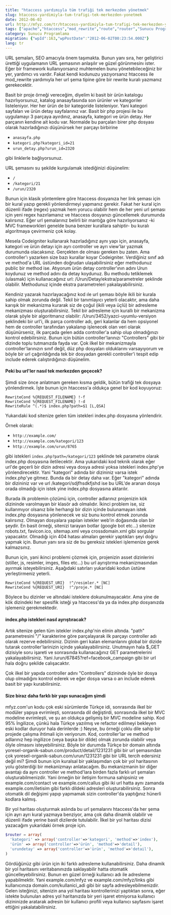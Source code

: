 ```yaml
---
title: "htaccess yardımıyla tüm trafiği tek merkezden yönetmek"
slug: htaccess-yardimiyla-tum-trafigi-tek-merkezden-yonetmek
date: 2012-06-02
url: http://mfyz.com/tr/htaccess-yardimiyla-tum-trafigi-tek-merkezden-yonetmek/
tags: ["apache","htaccess","mod_rewrite","route","router","Sunucu Programlama"]
category: Sunucu Programlama
migration: {"wpId":163,"wpPostDate":"2012-06-02T00:23:54.000Z"}
lang: tr
---
```


URL şemaları, SEO amacıyla önem taşımakta. Bunun yanı sıra, her geliştirici ürettiği uygulamanın URL şemasının anlaşılır ve güzel görünmesinı ister. Eğer bir framework kullanıyorsanız muhtemelen bunu yönetebileceğiniz bir yer, yardımcı vs vardır. Fakat kendi kodunuzu yazıyorsanız htaccess ile mod_rewrite yardımıyla her url şema tipine göre bir rewrite kuralı yazmanız gerekecektir.

Basit bir proje örneği vereceğim, diyelim ki basit bir ürün katalogu hazırlıyorsunuz, katalog anasayfasında son ürünler ve kategoriler listeleniyor. Her her ürün de bir kategoride listeleniyor. Yani kategori sayfaları ve ürün detay sayfalarınız var. Basit bir php projesi ile bu uygulamayı 3 parçaya ayırdınız, anasayfa, kategori ve ürün detay. Her parçanın kendine ait kodu var. Normalde bu parçaları birer php dosyası olarak hazırladığınızı düşünürsek her parçayı birbirine

*   `anasayfa.php`
*   `kategori.php?kategori_id=21`
*   `urun_detay.php?urun_id=2320`

gibi linklerle bağlıyorsunuz.

URL şemasını su şekilde kurgulamak istediğinizi düşünelim:

*   `/`
*   `/kategori/21`
*   `/urun/2320`

Bunun için klasik yöntemlere göre htaccess dosyanıza her link şeması için bir kural yazıp gerekli yönlendirmeyi yapmanız gerekir. Fakat her kural için düzenli ifade (regex) yazmak hem yorucu olabilir hem de her yeni url şeması için yeni regex hazırlamanız ve htaccess dosyanızı güncellemek durumunda kalırsınız. Eğer url şemalarınız belirli bir mantığa göre hazırlıyorsanız -ki MVC frameworkleri genelde buna benzer kurallara sahiptir- bu kuralı algoritmaya çevirmeniz çok kolay.

Mesela Codeigniter kullanarak hazırladığınız aynı yapı için, anasayfa, kategori ve ürün detayı için ayrı controller ve ayrı view'lar yazmak durumunda olacaksınız. Gerçekten de olması gereken bu zaten. Ama controller'ı yazarken size bazı kurallar koyar Codeigniter. Verdiğiniz sınıf adı ve method'a URL üstünden doğrudan ulaşabilirsiniz eğer methodunuz public bir method ise. Atıyorum ürün detay controller'ının adını Urun koydunuz ve method adını da detay koydunuz. Bu methodu tetiklemek (ulasmak) için kullanacağınız url: /Urun/Detay/ekstra/parametreler şeklinde olabilir. Methodunuz içinde ekstra parametreleri yakalayabilirsiniz.

Kendiniz yazarak hazırlayacağınız kod ıle url şeması böyle ikili bir kurala sahip olmak zorunda değil. Tekil bir tanımlayıcı yeterli olacaktır, ama daha karışık bir mekanizma kurarak siz de çoğul (ikili veya üçlü) bir adresleme mekanizması oluşturabilirsiniz. Tekil bir adresleme için kurallı bir mekanizma olarak şöyle bir algoritmanız olabilir: /Urun/3452/yazci-uyumlu-versiyon şeklindeki bir url'i, ilk parça controller adı, geri kalanlar da hem opsiyonel hem de controller tarafından yakalanıp işlenecek olan veri olarak düşünürseniz, ilk parçada gelen adda controller'a sahip olup olmadığınızı kontrol edebilirsiniz. Bunun için bütün controller'larınızı "Controllers" gibi bir dizinde toplu tutmanızda fayda var. Çok ilkel bir mekanizmayla controller'larınızın sınıf değil, düz php dosyaları olduklarını varsayıyorum ve böyle bir url çağırıldığında tek bir dosyadan gerekli controller'i tespit edip include ederek calıştırdığınızı düşünelim.

#### Peki bu url'ler nasıl tek merkezden geçecek?

Şimdi size önce anlatmam gereken kısma geldik, bütün trafiği tek dosyaya yönlendirmek. İşte bunun için htaccess'a oldukça genel bir kod koyuyoruz:
```
RewriteCond %{REQUEST_FILENAME} !-f
RewriteCond %{REQUEST_FILENAME} !-d
RewriteRule ^(.*)$ index.php?path=$1 [L,QSA]

```
Yukarıdaki kod sitenize gelen tüm istekleri index.php dosyasına yönlendirir.

Örnek olarak:
*   `http://example.com/`
*   `http://example.com/kategori/123`
*   `http://example.com/urun/8765`

gibi istekleri `index.php?path=/kategori/123` şeklinde tek parametre olarak index.php dosyasına iletilecektir. Ama yukaridaki kod teknik olarak eğer url'de geçerli bir dizin adresi veya dosya adresi yoksa istekleri index.php'ye yönlendirecektir. Yani "kategori" adında bir dizininiz varsa istek index.php'ye gitmez. Bunda da bir detay daha var. Eğer "kategori" adında bir dizininiz var ve url /kategori/sdjfhsdkfjshd ise bu URL'de aranan dosya orada olmadığı için istek yine index.php dosyasına aktarılır.

Burada ilk problemin çözümü için, controller adlarınız projenizin kök dizininde varolmayan bir klasör adı olmalıdır. İkinci problem ise, siz kullanmıyor olsanız bile herhangi bir dizin içinde bulunamayan istek index.php dosyasına yönlenecek ve siz bunu kontrol etmek zorunda kalırsınız. Olmayan dosyalara yapılan istekler web'in doğasında olan bir şeydir. En basit örneği, sitenizi tarayan botlar (google bot etc...) sitenize robots.txt, favicon.ico, sitemap.xml veya crossdomain.xml gibi sorgular yapacaktır. Olmadığı için 404 hatası almaları gerekir yaptıkları şeyi doğru yapmak için. Bunun yanı sıra siz de bu gereksiz istekleri işlemenize gerek kalmazsınız.

Bunun için, yani ikinci problemi çözmek için, projenizin asset dizinlerini (stiller, js, resimler, imges, files etc...) bu url ayrıştırma mekanizmasından ayırmak isteyebilirsiniz. Aşağıdaki satırları yukaridaki kodun üstüne yerleştirmeniz yeterli.
```
RewriteCond %{REQUEST_URI}  !^/resimler.* [NC]
RewriteCond %{REQUEST_URI}  !^/proje.* [NC]

```
Böylece bu dizinler ve altındaki isteklere dokunulmayacaktır. Ama yine de kök dizindeki her spesifik isteği ya htaccess'da ya da index.php dosyanızda işlemeniz gerekmektedir.

#### index.php istekleri nasıl ayrıştıracak?

Artık sitenize gelen tüm istekler index.php'nin elinin altında. "path" parametresini "/" karakterine göre parçalayarak ilk parçayı controller adı olarak rezerve edebilirsiniz. Dizinin geri kalan elemanlarını global bir dizide tutarak controller'larinizin içinde yakalayabilirsiniz. Unutmayın hala $_GET dizisiyle soru işareti ve sonrasında kullanacağınız GET parametrelerini yakalayabilirsiniz. Yani /urun/67845?ref=facebook_campaign gibi bir url hala doğru şekilde calışacaktır.

Çok ilkel bir yapıda controller adını "Controllers" dizininde öyle bir dosya olup olmadığını kontrol ederek ve eğer dosya varsa o an include ederek basit bir yapı kurabilirsiniz.

#### Size biraz daha farklı bir yapı sunacağım şimdi

mfyz.com'un kodu çok eski sürümlerde Türkçe idi, sonrasında ilkel bir modüler yapıya evrimleşti, sonrasında dil değiştirdi, sonrasında ilkel bir MVC modeline evrimleşti, ve şu an oldukça gelişmiş bir MVC modeline sahip. Kod 95% İngilizce, çünkü hala Türkçe yazılmış ve refactor edilmeyi bekleyen eski kodlar duruyor hala derinlerde :) Neyse, bu örneği çoklu dile sahip bir projede çalışma ihtimali için veriyorum. Kod, controller'lar ve method adlarınız hep ingilizce (veya başka bir dilde) olmak zorunda olabilir veya ölyle olmasını isteyebilirsiniz. Böyle bir durumda Türkçe bir domain altında yoresel-organik-sabun.com/product/detail/1231231 gibi bir url şemasından çok yoresel-organik-sabun.com/urun/1231231 gibi bir URL tercih edersiniz değil mi? Şimdi bunun için kuralsal bir yaklaşımdan çok bir yol haritasının yolu gösterdiği bir mekanizmayı anlatacağım. Bu mekanizmanin bir diğer avantajı da aynı controller ve method'lara birden fazla farklı url şemaları oluşturabilmenizdir. Yani örneğin bir iletişim formuna sahipsiniz ve example.com/contact ve example.com/callus gibi iki url hatta aynı zamanda example.com/iletisim gibi farklı dildeki adresleri oluşturabilirsiniz. Sonra otomatik dil değişimi yapıp yapmamak sizin controller'da yaptığınız hünerli kodlara kalmış.

Bir yol haritası oluşturmak aslında bu url şemalarını htaccess'da her şema için ayrı ayrı kural yazmaya benziyor, ama çok daha dinamik olabilir ve düzenli ifade yerine basit dizilerde tutulabilir. İlkel bir yol haritası dizisi yazacağım yukaridaki örnek proje için.
```php
$router = array(
  'kategori' => array('controller'=>'kategori', 'method'=>'index'),
  'ürün' => array('controller'=>'ürün', 'method'=>'detail'),
  'urundetay' => array('controller'=>'ürün', 'method'=>'detail'),
)

```
Gördüğünüz gibi ürün için iki farklı adresleme kullanabilirsiniz. Daha dinamik bir yol haritasını veritabanınızda saklayabilir hatta otomatik güncelleyebilirsiniz. Bunun en güzel örneği kullanıcı adı ile adresleme yapabilmektir. Yani example.com/mfyz ve example.com/mfyz/links gibi kullanıcınıza domain.com/kullanici_adi gibi bir sayfa adresleyebilmenizdir. Gelen isteğinizi, sitenizin ana yol haritası kontrollerinizi yaptıktan sonra, eğer istekte bulunulan adres yol haritanızda bir yeri işaret etmiyorsa kullanıcı dizininizde aratarak adresin bir kullanıcı profili veya kullanıcı sayfasını işaret ettiğini yakalatabilirsiniz.